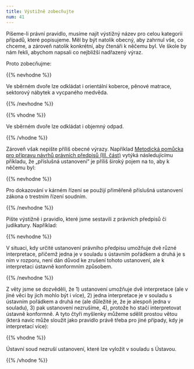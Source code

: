 ```yaml
---
title: Výstižně zobecňujte
num: 41
---
```

Píšeme-li právní pravidlo, musíme najít výstižný název pro celou kategorii případů, které popisujeme. Měl by být natolik obecný, aby zahrnul vše, co chceme, a zároveň natolik konkrétní, aby čtenáři k něčemu byl. Ve škole by nám řekli, abychom napsali co nejbližší nadřazený výraz.

Proto zobecňujme:

{{% nevhodne %}}

Ve sběrném dvoře lze odkládat i orientální koberce, pěnové matrace, sektorový nábytek a vycpaného medvěda.

{{% /nevhodne %}}

{{% vhodne %}}

Ve sběrném dvoře lze odkládat i objemný odpad.

{{% /vhodne %}}

Zároveň však nepište příliš obecné výrazy. Například [Metodická pomůcka pro přípravu návrhů právních předpisů (III. část)](https://www.vlada.cz/assets/ppov/lrv/dokumenty/Metodicka_pomuckaIII.pdf) vytýká následujícímu příkladu, že „příslušná ustanovení“ je příliš široký pojem na to, aby k něčemu byl:

{{% nevhodne %}}

Pro dokazování v kárném řízení se použijí přiměřeně příslušná ustanovení zákona o trestním řízení soudním.

{{% /nevhodne %}}

Pište výstižně i pravidlo, které jsme sestavili z právních předpisů či judikatury. Například:

{{% nevhodne %}}

V situaci, kdy určité ustanovení právního předpisu umožňuje dvě různé interpretace, přičemž jedna je v souladu s ústavním pořádkem a druhá je s ním v rozporu, není dán důvod ke zrušení tohoto ustanovení, ale k interpretaci ústavně konformním způsobem.

{{% /nevhodne %}}

Z věty jsme se dozvěděli, že 1) ustanovení umožňuje dvě interpretace (ale v jiné věci by jich mohlo být i více), 2) jedna interpretace je v souladu s ústavním pořádkem a druhá ne (ale důležité je, že je alespoň jedna v souladu), 3) pak ustanovení nezrušíme, 4), protože ho stačí interpretovat ústavně konformně. A tyto čtyři myšlenky můžeme sdělit prostou větou (která navíc může sloužit jako pravidlo právě třeba pro jiné případy, kdy je interpretací více):

{{% vhodne %}}

Ústavní soud nezruší ustanovení, které lze vyložit v souladu s Ústavou.

{{% /vhodne %}}
